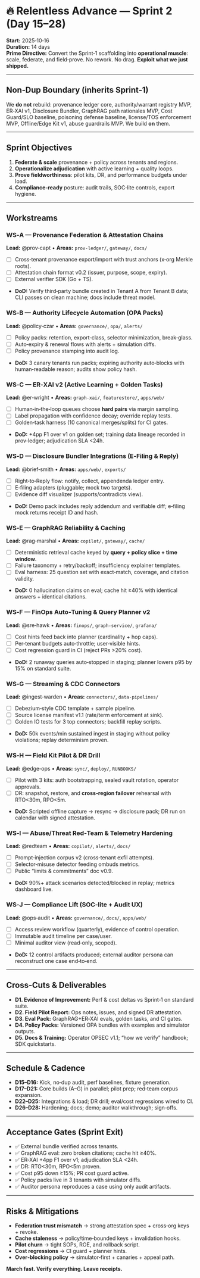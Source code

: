 # 🔥 Relentless Advance — Sprint 2 (Day 15–28)

**Start:** 2025‑10‑16  
**Duration:** 14 days  
**Prime Directive:** Convert the Sprint‑1 scaffolding into **operational muscle**: scale, federate, and field‑prove. No rework. No drag. **Exploit what we just shipped.**

---
## Non‑Dup Boundary (inherits Sprint‑1)
We **do not** rebuild: provenance ledger core, authority/warrant registry MVP, ER‑XAI v1, Disclosure Bundler, GraphRAG path rationales MVP, Cost Guard/SLO baseline, poisoning defense baseline, license/TOS enforcement MVP, Offline/Edge Kit v1, abuse guardrails MVP. We build **on** them.

---
## Sprint Objectives
1) **Federate & scale** provenance + policy across tenants and regions.  
2) **Operationalize adjudication** with active learning + quality loops.  
3) **Prove fieldworthiness**: pilot kits, DR, and performance budgets under load.  
4) **Compliance‑ready** posture: audit trails, SOC‑lite controls, export hygiene.

---
## Workstreams

### WS‑A — Provenance Federation & Attestation Chains
**Lead:** @prov‑capt • **Areas:** `prov-ledger/`, `gateway/`, `docs/`
- [ ] Cross‑tenant provenance export/import with trust anchors (x‑org Merkle roots).  
- [ ] Attestation chain format v0.2 (issuer, purpose, scope, expiry).  
- [ ] External verifier SDK (Go + TS).  
- **DoD:** Verify third‑party bundle created in Tenant A from Tenant B data; CLI passes on clean machine; docs include threat model.

### WS‑B — Authority Lifecycle Automation (OPA Packs)
**Lead:** @policy‑czar • **Areas:** `governance/`, `opa/`, `alerts/`
- [ ] Policy packs: retention, export‑class, selector minimization, break‑glass.  
- [ ] Auto‑expiry & renewal flows with alerts + simulation diffs.  
- [ ] Policy provenance stamping into audit log.  
- **DoD:** 3 canary tenants run packs; expiring authority auto‑blocks with human‑readable reason; audits show policy hash.

### WS‑C — ER‑XAI v2 (Active Learning + Golden Tasks)
**Lead:** @er‑wright • **Areas:** `graph-xai/`, `featurestore/`, `apps/web/`
- [ ] Human‑in‑the‑loop queues choose **hard pairs** via margin sampling.  
- [ ] Label propagation with confidence decay; override replay tests.  
- [ ] Golden‑task harness (10 canonical merges/splits) for CI gates.  
- **DoD:** +4pp F1 over v1 on golden set; training data lineage recorded in prov‑ledger; adjudication SLA <24h.

### WS‑D — Disclosure Bundler Integrations (E‑Filing & Reply)
**Lead:** @brief‑smith • **Areas:** `apps/web/`, `exports/`
- [ ] Right‑to‑Reply flow: notify, collect, appendenda ledger entry.  
- [ ] E‑filing adapters (pluggable; mock two targets).  
- [ ] Evidence diff visualizer (supports/contradicts view).  
- **DoD:** Demo pack includes reply addendum and verifiable diff; e‑filing mock returns receipt ID and hash.

### WS‑E — GraphRAG Reliability & Caching
**Lead:** @rag‑marshal • **Areas:** `copilot/`, `gateway/`, `cache/`
- [ ] Deterministic retrieval cache keyed by **query + policy slice + time window**.  
- [ ] Failure taxonomy + retry/backoff; insufficiency explainer templates.  
- [ ] Eval harness: 25 question set with exact‑match, coverage, and citation validity.  
- **DoD:** 0 hallucination claims on eval; cache hit ≥40% with identical answers + identical citations.

### WS‑F — FinOps Auto‑Tuning & Query Planner v2
**Lead:** @sre‑hawk • **Areas:** `finops/`, `graph-service/`, `grafana/`
- [ ] Cost hints feed back into planner (cardinality + hop caps).  
- [ ] Per‑tenant budgets auto‑throttle; user‑visible hints.  
- [ ] Cost regression guard in CI (reject PRs >20% cost).  
- **DoD:** 2 runaway queries auto‑stopped in staging; planner lowers p95 by 15% on standard suite.

### WS‑G — Streaming & CDC Connectors
**Lead:** @ingest‑warden • **Areas:** `connectors/`, `data-pipelines/`
- [ ] Debezium‑style CDC template + sample pipeline.  
- [ ] Source license manifest v1.1 (rate/term enforcement at sink).  
- [ ] Golden IO tests for 3 top connectors; backfill replay scripts.  
- **DoD:** 50k events/min sustained ingest in staging without policy violations; replay determinism proven.

### WS‑H — Field Kit Pilot & DR Drill
**Lead:** @edge‑ops • **Areas:** `sync/`, `deploy/`, `RUNBOOKS/`
- [ ] Pilot with 3 kits: auth bootstrapping, sealed vault rotation, operator approvals.  
- [ ] DR: snapshot, restore, and **cross‑region failover** rehearsal with RTO<30m, RPO<5m.  
- **DoD:** Scripted offline capture → resync → disclosure pack; DR run on calendar with signed attestation.

### WS‑I — Abuse/Threat Red‑Team & Telemetry Hardening
**Lead:** @redteam • **Areas:** `copilot/`, `alerts/`, `docs/`
- [ ] Prompt‑injection corpus v2 (cross‑tenant exfil attempts).  
- [ ] Selector‑misuse detector feeding ombuds metrics.  
- [ ] Public “limits & commitments” doc v0.9.  
- **DoD:** 90%+ attack scenarios detected/blocked in replay; metrics dashboard live.

### WS‑J — Compliance Lift (SOC‑lite + Audit UX)
**Lead:** @ops‑audit • **Areas:** `governance/`, `docs/`, `apps/web/`
- [ ] Access review workflow (quarterly), evidence of control operation.  
- [ ] Immutable audit timeline per case/user.  
- [ ] Minimal auditor view (read‑only, scoped).  
- **DoD:** 12 control artifacts produced; external auditor persona can reconstruct one case end‑to‑end.

---
## Cross‑Cuts & Deliverables
- **D1. Evidence of Improvement:** Perf & cost deltas vs Sprint‑1 on standard suite.  
- **D2. Field Pilot Report:** Ops notes, issues, and signed DR attestation.  
- **D3. Eval Pack:** GraphRAG+ER‑XAI evals, golden tasks, and CI gates.  
- **D4. Policy Packs:** Versioned OPA bundles with examples and simulator outputs.  
- **D5. Docs & Training:** Operator OPSEC v1.1; “how we verify” handbook; SDK quickstarts.

---
## Schedule & Cadence
- **D15–D16:** Kick, no‑dup audit, perf baselines, fixture generation.  
- **D17–D21:** Core builds (A–G) in parallel; pilot prep; red‑team corpus expansion.  
- **D22–D25:** Integrations & load; DR drill; eval/cost regressions wired to CI.  
- **D26–D28:** Hardening; docs; demo; auditor walkthrough; sign‑offs.

---
## Acceptance Gates (Sprint Exit)
- ✅ External bundle verified across tenants.  
- ✅ GraphRAG eval: zero broken citations; cache hit ≥40%.  
- ✅ ER‑XAI +4pp F1 over v1; adjudication SLA <24h.  
- ✅ DR: RTO<30m, RPO<5m proven.  
- ✅ Cost p95 down ≥15%; PR cost guard active.  
- ✅ Policy packs live in 3 tenants with simulator diffs.  
- ✅ Auditor persona reproduces a case using only audit artifacts.

---
## Risks & Mitigations
- **Federation trust mismatch** → strong attestation spec + cross‑org keys + revoke.  
- **Cache staleness** → policy/time‑bounded keys + invalidation hooks.  
- **Pilot churn** → tight SOPs, ROE, and rollback script.  
- **Cost regressions** → CI guard + planner hints.  
- **Over‑blocking policy** → simulator‑first + canaries + appeal path.

**March fast. Verify everything. Leave receipts.**

